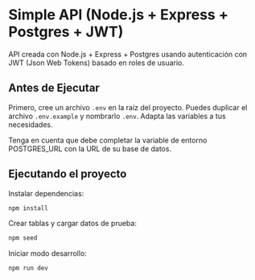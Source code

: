 # Simple API (Node.js + Express + Postgres + JWT)

API creada con Node.js + Express + Postgres usando autenticación con JWT (Json Web Tokens) basado en roles de usuario.

## Antes de Ejecutar

Primero, cree un archivo `.env` en la raíz del proyecto. Puedes duplicar el archivo `.env.example` y nombrarlo `.env`. Adapta las variables a tus necesidades.

Tenga en cuenta que debe completar la variable de entorno POSTGRES_URL con la URL de su base de datos.

## Ejecutando el proyecto

Instalar dependencias:

```sh
npm install
```

Crear tablas y cargar datos de prueba:

```sh
npm seed
```

Iniciar modo desarrollo:

```sh
npm run dev
```